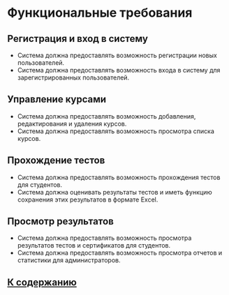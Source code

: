 ﻿# Функциональные требования

## Регистрация и вход в систему
- Система должна предоставлять возможность регистрации новых пользователей.
- Система должна предоставлять возможность входа в систему для зарегистрированных пользователей.

## Управление курсами
- Система должна предоставлять возможность добавления, редактирования и удаления курсов.
- Система должна предоставлять возможность просмотра списка курсов.

## Прохождение тестов
- Система должна предоставлять возможность прохождения тестов для студентов.
- Система должна оценивать результаты тестов и иметь функцию сохранения этих результатов в формате Excel.

## Просмотр результатов
- Система должна предоставлять возможность просмотра результатов тестов и сертификатов для студентов.
- Система должна предоставлять возможность просмотра отчетов и статистики для администраторов.


## [К содержанию](../Документация/content.md)
